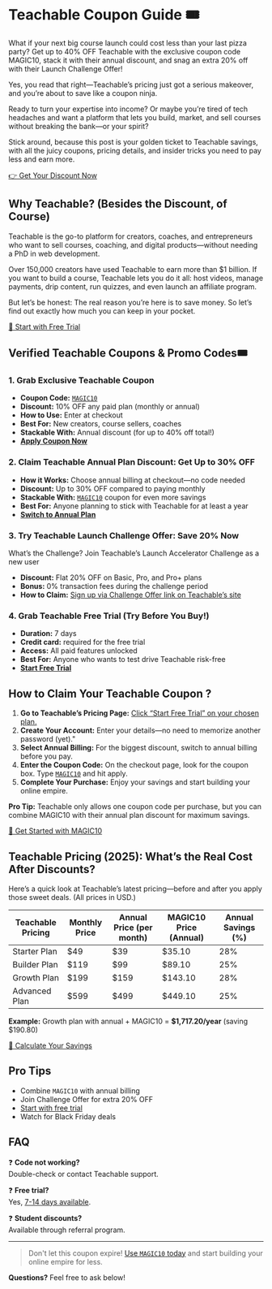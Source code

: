 # Teachable Coupon Guide 🎟️

What if your next big course launch could cost less than your last pizza party? Get up to 40% OFF Teachable with the exclusive coupon code MAGIC10, stack it with their annual discount, and snag an extra 20% off with their Launch Challenge Offer! 

Yes, you read that right—Teachable’s pricing just got a serious makeover, and you’re about to save like a coupon ninja.

Ready to turn your expertise into income? Or maybe you’re tired of tech headaches and want a platform that lets you build, market, and sell courses without breaking the bank—or your spirit? 

Stick around, because this post is your golden ticket to Teachable savings, with all the juicy coupons, pricing details, and insider tricks you need to pay less and earn more.

[👉 Get Your Discount Now](https://affinco.com/go/teachable)

## Why Teachable? (Besides the Discount, of Course)
Teachable is the go-to platform for creators, coaches, and entrepreneurs who want to sell courses, coaching, and digital products—without needing a PhD in web development. 

Over 150,000 creators have used Teachable to earn more than $1 billion. If you want to build a course, Teachable lets you do it all: host videos, manage payments, drip content, run quizzes, and even launch an affiliate program.

But let’s be honest: The real reason you’re here is to save money. So let’s find out  exactly how much you can keep in your pocket.

[🚀 Start with Free Trial](https://affinco.com/go/teachable)

## Verified Teachable Coupons & Promo Codes🎟️

### 1. Grab Exclusive Teachable Coupon
- **Coupon Code:** [`MAGIC10`](https://affinco.com/go/teachable)
- **Discount:** 10% OFF any paid plan (monthly or annual)
- **How to Use:** Enter at checkout
- **Best For:** New creators, course sellers, coaches
- **Stackable With:** Annual discount (for up to 40% off total!)
- **[Apply Coupon Now](https://affinco.com/go/teachable)**

### 2. Claim Teachable Annual Plan Discount: Get Up to 30% OFF
- **How it Works:**  Choose annual billing at checkout—no code needed
- **Discount:** Up to 30% OFF compared to paying monthly
- **Stackable With:** [`MAGIC10`](https://affinco.com/go/teachable) coupon for even more savings
- **Best For:** Anyone planning to stick with Teachable for at least a year
- **[Switch to Annual Plan](https://affinco.com/go/teachable)**

### 3. Try Teachable Launch Challenge Offer: Save 20% Now
What’s the Challenge? Join Teachable’s Launch Accelerator Challenge as a new user
- **Discount:**  Flat 20% OFF on Basic, Pro, and Pro+ plans
- **Bonus:** 0% transaction fees during the challenge period
- **How to Claim:** [Sign up via Challenge Offer link on Teachable’s site](https://affinco.com/go/teachable)

### 4. Grab Teachable Free Trial (Try Before You Buy!)
- **Duration:** 7 days
- **Credit card:** required for the free trial
- **Access:**  All paid features unlocked
- **Best For:**  Anyone who wants to test drive Teachable risk-free
- **[Start Free Trial](https://affinco.com/go/teachable)**

## How to Claim Your Teachable Coupon ?
1. **Go to Teachable’s Pricing Page:** [Click “Start Free Trial” on your chosen plan.](https://affinco.com/go/teachable)
2. **Create Your Account:** Enter your details—no need to memorize another password (yet)."
3. **Select Annual Billing:** For the biggest discount, switch to annual billing before you pay.
4. **Enter the Coupon Code:** On the checkout page, look for the coupon box. Type [`MAGIC10`](https://affinco.com/go/teachable) and hit apply.
5. **Complete Your Purchase:** Enjoy your savings and start building your online empire.

**Pro Tip:** Teachable only allows one coupon code per purchase, but you can combine MAGIC10 with their annual plan discount for maximum savings.

[🔗 Get Started with MAGIC10](https://affinco.com/go/teachable)

## Teachable Pricing (2025): What’s the Real Cost After Discounts?

Here’s a quick look at Teachable’s latest pricing—before and after you apply those sweet deals. (All prices in USD.)

| Teachable Pricing        | Monthly Price | Annual Price (per month) | MAGIC10 Price (Annual) | Annual Savings (%) |
|-------------|---------|--------|--------------|---------|
| Starter  Plan   | $49     | $39    | $35.10       | 28%     |
| Builder  Plan   | $119    | $99    | $89.10       | 25%     |
| Growth   Plan  | $199    | $159   | $143.10      | 28%     |
| Advanced Plan   | $599    | $499   | $449.10      | 25%     |

**Example:** Growth plan with annual + MAGIC10 = **$1,717.20/year** (saving $190.80)

[💸 Calculate Your Savings](https://affinco.com/go/teachable)

## Pro Tips
- Combine `MAGIC10` with annual billing
- Join Challenge Offer for extra 20% OFF
- [Start with free trial](https://affinco.com/go/teachable)
- Watch for Black Friday deals

## FAQ
❓ **Code not working?**  
Double-check or contact Teachable support.

❓ **Free trial?**  
Yes, [7-14 days available](https://affinco.com/go/teachable).

❓ **Student discounts?**  
Available through referral program.

---

> Don't let this coupon expire! [Use `MAGIC10` today](https://affinco.com/go/teachable) and start building your online empire for less.

**Questions?** Feel free to ask below!
